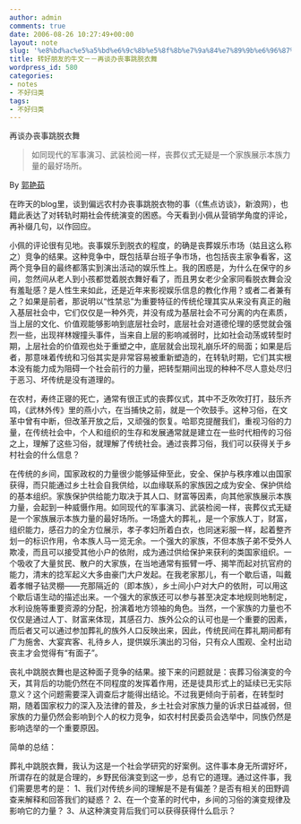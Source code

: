 ```yaml
---
author: admin
comments: true
date: 2006-08-26 10:27:49+00:00
layout: note
slug: '%e8%bd%ac%e5%a5%bd%e6%9c%8b%e5%8f%8b%e7%9a%84%e7%89%9b%e6%96%87%ef%bc%8d%ef%bc%8d%e5%86%8d%e8%b0%88%e5%8a%9e%e4%b8%a7%e4%ba%8b%e8%b7%b3%e8%84%b1%e8%a1%a3%e8%88%9e'
title: 转好朋友的牛文－－再谈办丧事跳脱衣舞
wordpress_id: 580
categories:
- notes
- 不好归类
tags:
- 不好归类
---
```


再谈办丧事跳脱衣舞



<blockquote>如同现代的军事演习、武装检阅一样，丧葬仪式无疑是一个家族展示本族力量的最好场所。</blockquote>



By [郭艳茹](http://blog.sina.com.cn/u/1243804747)

在昨天的blog里，谈到偏远农村办丧事跳脱衣物的事（《焦点访谈》，新浪网），也籍此表达了对转轨时期社会传统演变的困惑。今天看到小佩从营销学角度的评论，再补缀几句，以作回应。 
 
小佩的评论很有见地。丧事娱乐到脱衣的程度，的确是丧葬娱乐市场（姑且这么称之）竞争的结果。这种竞争中，既包括草台班子争市场，也包括丧主家争看客，这两个竞争目的最终都落实到演出活动的娱乐性上。我的困惑是，为什么在保守的乡间，忽然间从老人到小孩都觉着脱衣舞好看了，而且男女老少全家同看脱衣舞会没有羞耻感？是人性生来如此，还是近年来影视娱乐信息的教化作用？或者二者兼有之？如果是前者，那说明以“性禁忌”为重要特征的传统伦理其实从来没有真正的融入基层社会中，它们仅仅是一种外壳，并没有成为基层社会不可分离的内在素质，当上层的文化、价值观能够影响到底层社会时，底层社会对道德伦理的感觉就会强烈一些，出现祥林嫂撞头事件，当来自上层的影响减弱时，比如社会动荡或转型时期，上层社会的价值观也处于重塑之中，底层就会出现礼崩乐坏的局面；如果是后者，那意味着传统和习俗其实是非常容易被重新塑造的，在转轨时期，它们其实根本没有能力成为阻碍一个社会前行的力量，把转型期间出现的种种不尽人意处尽归于恶习、坏传统是没有道理的。
 
在农村，寿终正寝的死亡，通常有很正式的丧葬仪式，其中不乏吹吹打打，鼓乐齐鸣，《武林外传》里的燕小六，在当捕快之前，就是一个吹鼓手。这种习俗，在文革中曾有中断，但改革开放之后，又顽强的恢复。哈耶克提醒我们，重视习俗的力量，在传统社会中，个人和组织的生存和发展通常就是建立在一些时代相传的习俗之上，理解了这些习俗，就理解了传统社会。通过丧葬习俗，我们可以获得关于乡村社会的什么信息？
 
在传统的乡间，国家政权的力量很少能够延伸至此，安全、保护与秩序难以由国家获得，而只能通过乡土社会自我供给，以血缘联系的家族因之成为安全、保护供给的基本组织。家族保护供给能力取决于其人口、财富等因素，向其他家族展示本族力量，会起到一种威慑作用。如同现代的军事演习、武装检阅一样，丧葬仪式无疑是一个家族展示本族力量的最好场所。一场盛大的葬礼，是一个家族人丁，财富，组织能力，感召力的全方位展示，孝子孝妇所着白衣，也同迷彩服一样，起着整齐划一的标识作用，令本族人马一览无余。一个强大的家族，不但本族子弟不受外人欺凌，而且可以接受其他小户的依附，成为通过供给保护来获利的类国家组织。一个吸收了大量贫民、散户的大家族，在当地通常有振臂一呼、揭竿而起对抗官府的能力，清末的捻军起义大多由豪门大户发起。在我老家那儿，有一个歇后语，叫戴着孝帽子钻灵棚——充那隔近的（即本族），乡土间小户对大户的依附，可以用这个歇后语生动的描述出来。一个强大的家族还可以参与甚至决定本地规则地制定，水利设施等重要资源的分配，扮演着地方领袖的角色。当然，一个家族的力量也不仅仅是通过人丁、财富来体现，其感召力、族外公众的认可也是一个重要的因素，而后者又可以通过参加葬礼的族外人口反映出来，因此，传统民间在葬礼期间都有广为施舍、大宴宾客、礼待乡人，提供娱乐演出的习俗，只有众人围观、全村出动丧主才会觉得有“有面子”。

丧礼中跳脱衣舞也是这种面子竞争的结果。接下来的问题就是：丧葬习俗演变的今天，其背后的功能仍然在不同程度的发挥着作用，还是徒具形式上的延续已无实际意义？这个问题需要深入调查后才能得出结论。不过我更倾向于前者，在转型时期，随着国家权力的深入及法律的普及，乡土社会对家族力量的诉求日益减弱，但家族的力量仍然会影响到个人的权力竞争，如农村村民委员会选举中，同族仍然是影响选举的一个重要原因。
 
简单的总结：

葬礼中跳脱衣舞，我认为这是一个社会学研究的好案例。这件事本身无所谓好坏，所谓存在的就是合理的，乡野民俗演变到这一步，总有它的道理。通过这件事，我们需要思考的是：
1、我们对传统乡间的理解是不是有偏差？是否有相关的田野调查来解释和回答我们的疑惑？
2、在一个变革的时代中，乡间的习俗的演变规律及影响它的力量？
3、从这种演变背后我们可以获得获得什么启示？
